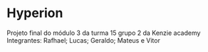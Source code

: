 # Hyperion

Projeto final do módulo 3 da turma 15 grupo 2 da Kenzie academy 
Integrantes: Rafhael; Lucas; Geraldo; Mateus e Vitor
